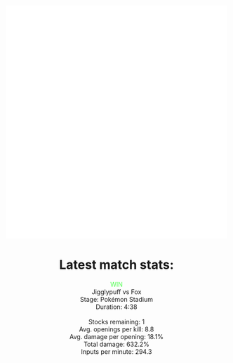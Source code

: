 <div align="center">
    <img src="https://github.com/nachoverdon/nachoverdon/blob/master/profile.svg" width="838" height="530"/>
    <!--START_SECTION:slippi_stats-->
<div>
<h1>Latest match stats:</h1>
<p>
<span style="color: #5f5;">WIN</span>
<br>
<span>Jigglypuff vs Fox</span>
<br>
<span>Stage: Pokémon Stadium</span>
<br>
<span>Duration: 4:38</span>
<br>
<br>
<span>Stocks remaining: 1</span><br>
<span>Avg. openings per kill: 8.8</span>
<br>
<span>Avg. damage per opening: 18.1%</span>
<br>
<span>Total damage: 632.2%</span>
<br>
<span>Inputs per minute: 294.3</span>
<br>
</p>
</div>
<!--END_SECTION:slippi_stats-->
            
            
</div>
